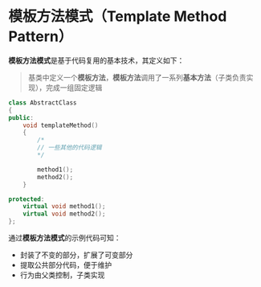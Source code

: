 # 模板方法模式（Template Method Pattern）
**模板方法模式**是基于代码复用的基本技术，其定义如下：
> 基类中定义一个**模板方法**，**模板方法**调用了一系列**基本方法**（子类负责实现），完成一组固定逻辑
```C++
class AbstractClass
{
public:
	void templateMethod()
	{
		/*
		// 一些其他的代码逻辑
		*/

		method1();
		method2();
	}

protected:
	virtual void method1();
	virtual void method2();
};
```
通过**模板方法模式**的示例代码可知：
* 封装了不变的部分，扩展了可变部分
* 提取公共部分代码，便于维护
* 行为由父类控制，子类实现
